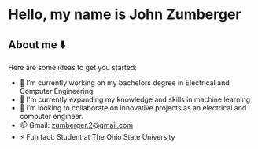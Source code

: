 # Hello, my name is John Zumberger 

## About me ⬇️

<!---
**Damiel2/damiel2** is a ✨ _special_ ✨ repository because its `README.md` (this file) appears on your GitHub profile.
--->
Here are some ideas to get you started:

- 🔭 I’m currently working on my bachelors degree in Electrical and Computer Engineering
- 🌱 I'm currently expanding my knowledge and skills in machine learning
- 👯 I’m looking to collaborate on innovative projects as an electrical and computer engineer.
- 📫 Gmail: zumberger.2@gmail.com
- ⚡ Fun fact: Student at The Ohio State University
